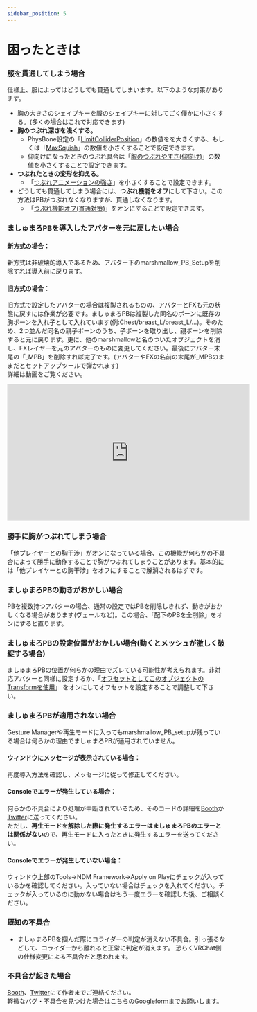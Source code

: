 ```yaml
---
sidebar_position: 5
---
```


# 困ったときは
### 服を貫通してしまう場合
仕様上、服によってはどうしても貫通してしまいます。以下のような対策があります。
- 胸の大きさのシェイプキーを服のシェイプキーに対してごく僅かに小さくする。(多くの場合はこれで対応できます)
- **胸のつぶれ深さを浅くする。**
    - PhysBone設定の「[LimitColliderPosition](https://wataame89.github.io/documents-marshmallowPB/setup#limitcolliderposition)」の数値をを大きくする、もしくは「[MaxSquish](https://wataame89.github.io/documents-marshmallowPB/setup#maxsquish)」の数値を小さくすることで設定できます。
    - 仰向けになったときのつぶれ具合は「[胸のつぶれやすさ(仰向け)](https://wataame89.github.io/documents-marshmallowPB/setup#%E8%83%B8%E3%81%AE%E3%81%A4%E3%81%B6%E3%82%8C%E3%82%84%E3%81%99%E3%81%95%E4%BB%B0%E5%90%91%E3%81%91)」の数値を小さくすることで設定できます。
- **つぶれたときの変形を抑える。**
    - 「[つぶれアニメーションの強さ](https://wataame89.github.io/documents-marshmallowPB/setup#%E3%81%A4%E3%81%B6%E3%82%8C%E3%82%A2%E3%83%8B%E3%83%A1%E3%83%BC%E3%82%B7%E3%83%A7%E3%83%B3%E3%81%AE%E5%BC%B7%E3%81%95)」を小さくすることで設定できます。
- どうしても貫通してしまう場合には、**つぶれ機能をオフ**にして下さい。この方法はPBがつぶれなくなりますが、貫通しなくなります。
    - 「[つぶれ機能オフ(貫通対策)](https://wataame89.github.io/documents-marshmallowPB/setup#%E3%81%A4%E3%81%B6%E3%82%8C%E6%A9%9F%E8%83%BD%E3%82%AA%E3%83%95%E8%B2%AB%E9%80%9A%E5%AF%BE%E7%AD%96)」をオンにすることで設定できます。

### ましゅまろPBを導入したアバターを元に戻したい場合
#### 新方式の場合：
新方式は非破壊的導入であるため、アバター下のmarshmallow_PB_Setupを削除すれば導入前に戻ります。

#### 旧方式の場合：
旧方式で設定したアバターの場合は複製されるものの、アバターとFXも元の状態に戻すには作業が必要です。ましゅまろPBは複製した同名のボーンに既存の胸ボーンを入れ子として入れています(例:Chest/breast_L/breast_L/…)。そのため、2つ並んだ同名の親子ボーンのうち、子ボーンを取り出し、親ボーンを削除すると元に戻ります。更に、他のmarshmallowと名のついたオブジェクトを消し、FXレイヤーを元のアバターのものに変更してください。最後にアバター末尾の「_MPB」を削除すれば完了です。(アバターやFXの名前の末尾が_MPBのままだとセットアップツールで弾かれます)  
詳細は動画をご覧ください。
<iframe width="560" height="315" src="https://www.youtube.com/embed/Nh1pLiSWz6I?si=6jGZxrHTBik8gz7L" title="YouTube video player" frameBorder="0" allow="accelerometer; autoplay; clipboard-write; encrypted-media; gyroscope; picture-in-picture; web-share" allowFullScreen></iframe>

<!-- ### ブレが大きい場合
ましゅまろPBは押した際にブレが発生することがあります。基本的にブレはStiffness(変形しにくさ)を上げることで解消されます。

### エラーウィンドウが出た場合
大抵の場合、セットアップの設定が間違っているので導入方法の動画を参考に設定し直してください。 -->

### 勝手に胸がつぶれてしまう場合
「他プレイヤーとの胸干渉」がオンになっている場合、この機能が何らかの不具合によって勝手に動作することで胸がつぶれてしまうことがあります。基本的には「他プレイヤーとの胸干渉」をオフにすることで解消されるはずです。  

### ましゅまろPBの動きがおかしい場合
PBを複数持つアバターの場合、通常の設定ではPBを削除しきれず、動きがおかしくなる場合があります(ヴェールなど)。この場合、「配下のPBを全削除」をオンにすると直ります。

### ましゅまろPBの設定位置がおかしい場合(動くとメッシュが激しく破綻する場合)
ましゅまろPBの位置が何らかの理由でズレている可能性が考えられます。非対応アバターと同様に設定するか、「[オフセットとしてこのオブジェクトのTransformを使用](https://wataame89.github.io/documents-marshmallowPB/setup#%E3%82%AA%E3%83%95%E3%82%BB%E3%83%83%E3%83%88%E3%81%A8%E3%81%97%E3%81%A6%E3%81%93%E3%81%AE%E3%82%AA%E3%83%96%E3%82%B8%E3%82%A7%E3%82%AF%E3%83%88%E3%81%AEtransform%E3%82%92%E4%BD%BF%E7%94%A8)」
をオンにしてオフセットを設定することで調整して下さい。

### ましゅまろPBが適用されない場合
Gesture Managerや再生モードに入ってもmarshmallow_PB_setupが残っている場合は何らかの理由でましゅまろPBが適用されていません。  

#### ウィンドウにメッセージが表示されている場合：
再度導入方法を確認し、メッセージに従って修正してください。

#### Consoleでエラーが発生している場合：
何らかの不具合により処理が中断されているため、そのコードの詳細を[Booth](https://wataame89.booth.pm)か[Twitter](https://twitter.com/wataameya_vr)に送ってください。  
ただし、**再生モードを解除した際に発生するエラーはましゅまろPBのエラーとは関係がない**ので、再生モードに入ったときに発生するエラーを送ってください。

#### Consoleでエラーが発生していない場合：
ウィンドウ上部のTools→NDM Framework→Apply on Playにチェックが入っているかを確認してください。入っていない場合はチェックを入れてください。チェックが入っているのに動かない場合はもう一度エラーを確認した後、ご相談ください。


### 既知の不具合
- ましゅまろPBを掴んだ際にコライダーの判定が消えない不具合。引っ張るなどして、コライダーから離れると正常に判定が消えます。
恐らくVRChat側の仕様変更による不具合だと思われます。

### 不具合が起きた場合
[Booth](https://wataame89.booth.pm)、[Twitter](https://twitter.com/wataameya_vr)にて作者までご連絡ください。  
軽微なバグ・不具合を見つけた場合は[こちらのGoogleformまで](https://forms.gle/DHajiroywcGEGHb98)お願いします。